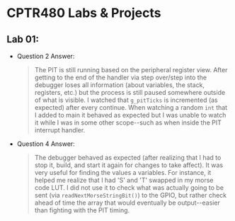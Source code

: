 # CPTR480 Labs & Projects

## Lab 01:
 - Question 2 Answer:
   > The PIT is still running based on the peripheral register view. After getting to the end of the handler via step over/step into the debugger loses all information (about variables, the stack, registers, etc.) but the process is still paused somewhere outside of what is visible. I watched that ```g_pitTicks``` is incremented (as expected) after every continue. When watching a random ```int``` that I added to main it behaved as expected but I was unable to watch it while I was in some other scope--such as when inside the PIT interrupt handler.
 - Question 4 Answer:
   > The debugger behaved as expected (after realizing that I had to stop it, build, and start it again for changes to take affect). It was very useful for finding the values a variables. For instance, it helped me realize that I had 'S' and 'T' swapped in my morse code LUT. I did not use it to check what was actually going to be sent (via ```readNextMorseStringBit()```) to the GPIO, but rather check ahead of time the array that would eventually be output--easier than fighting with the PIT timing.
